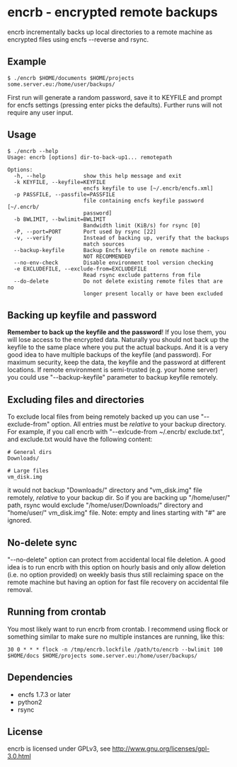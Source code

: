 encrb - encrypted remote backups
================================

encrb incrementally backs up local directories to a remote machine 
as encrypted files using encfs --reverse and rsync.

Example
-------

    $ ./encrb $HOME/documents $HOME/projects some.server.eu:/home/user/backups/

First run will generate a random password, save it to KEYFILE and prompt for
encfs settings (pressing enter picks the defaults). Further runs will not
require any user input.

Usage
-----

    $ ./encrb --help
    Usage: encrb [options] dir-to-back-up1... remotepath
    
    Options:
      -h, --help            show this help message and exit
      -k KEYFILE, --keyfile=KEYFILE
                            encfs keyfile to use [~/.encrb/encfs.xml]
      -p PASSFILE, --passfile=PASSFILE
                            file containing encfs keyfile password [~/.encrb/
                            password]
      -b BWLIMIT, --bwlimit=BWLIMIT
                            Bandwidth limit (KiB/s) for rsync [0]
      -P, --port=PORT       Port used by rsync [22]
      -v, --verify          Instead of backing up, verify that the backups 
                            match sources
      --backup-keyfile      Backup Encfs keyfile on remote machine - 
                            NOT RECOMMENDED
      --no-env-check        Disable environment tool version checking
      -e EXCLUDEFILE, --exclude-from=EXCLUDEFILE
                            Read rsync exclude patterns from file
      --do-delete           Do not delete existing remote files that are no 
                            longer present locally or have been excluded

Backing up keyfile and password
-------------------------------

**Remember to back up the keyfile and the password**! If you lose them, you
will lose access to the encrypted data. Naturally you should not back up the
keyfile to the same place where you put the actual backups. And it is a very
good idea to have multiple backups of the keyfile (and password). For maximum
security, keep the data, the keyfile and the password at different locations.
If remote environment is semi-trusted (e.g. your home server) you could use
"--backup-keyfile" parameter to backup keyfile remotely.

Excluding files and directories
-------------------------------

To exclude local files from being remotely backed up you can use
"--exclude-from" option. All entries must be *relative* to your backup
directory. For example, if you call encrb with "--exlcude-from ~/.encrb/
exclude.txt", and exclude.txt would have the following content:
    
    # General dirs
    Downloads/
    
    # Large files
    vm_disk.img

it would not backup "Downloads/" directory and "vm_disk.img" file remotely,
*relative* to your backup dir. So if you are backing up "/home/user/" path,
rsync would exclude "/home/user/Downloads/" directory and "home/user/"
vm_disk.img" file. Note: empty and lines starting with "#" are ignored.

No-delete sync
--------------

"--no-delete" option can protect from accidental local file deletion.
A good idea is to run encrb with this option on hourly basis and only
allow deletion (i.e. no option provided) on weekly basis thus still reclaiming
space on the remote machine but having an option for fast file recovery on
accidental file removal.


Running from crontab
--------------------

You most likely want to run encrb from crontab. I recommend using flock or
something similar to make sure no multiple instances are running, like this:

    30 0 * * * flock -n /tmp/encrb.lockfile /path/to/encrb --bwlimit 100 $HOME/docs $HOME/projects some.server.eu:/home/user/backups/

Dependencies
------------

* encfs 1.7.3 or later
* python2
* rsync

License
-------

encrb is licensed under GPLv3, see http://www.gnu.org/licenses/gpl-3.0.html
